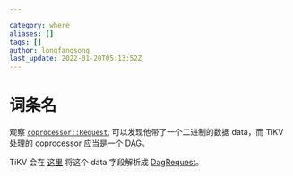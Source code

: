 ```yaml
---

category: where
aliases: []
tags: []
author: longfangsong
last_update: 2022-01-20T05:13:52Z
---
```


# 词条名

观察 [`coprocessor::Request`](https://www.tikv.dev/doc/rust-client/tikv_client_proto/coprocessor/struct.Request.html), 可以发现他带了一个二进制的数据 data，而 TiKV 处理的 coprocessor 应当是一个 DAG。

TiKV 会在 [这里](https://github.com/tikv/tikv/blob/3aa6bc32727a8161c47f76e4e3b4e833a0ae6095/src/coprocessor/endpoint.rs#L143) 将这个 data 字段解析成 [DagRequest](https://github.com/pingcap/tipb/blob/3d2699ad59b9cc257cce9b15dcdcd2e141526c82/proto/select.proto#L67)。


